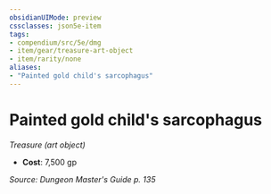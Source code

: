 ```yaml
---
obsidianUIMode: preview
cssclasses: json5e-item
tags:
- compendium/src/5e/dmg
- item/gear/treasure-art-object
- item/rarity/none
aliases: 
- "Painted gold child's sarcophagus"
---
```

# Painted gold child's sarcophagus
*Treasure (art object)*  

- **Cost**: 7,500 gp

*Source: Dungeon Master's Guide p. 135*